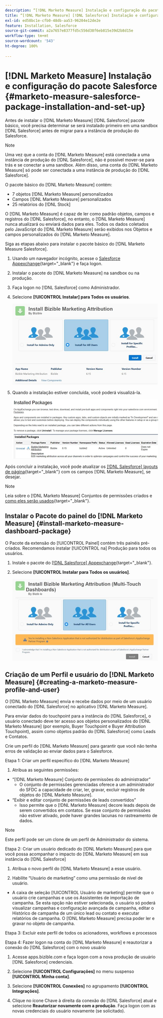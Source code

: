 ```yaml
---
description: “[!DNL Marketo Measure] Instalação e configuração do pacote Salesforce - [!DNL Marketo Measure] - Documentação do produto”
title: “[!DNL Marketo Measure] [!DNL Salesforce] Instalação e configuração do pacote”
exl-id: ed58bc1e-cfb0-48db-aa53-96204e12de2e
feature: Installation, Salesforce
source-git-commit: a2a7657e8377fd5c556d38f6eb815e39d2b8d15e
workflow-type: tm+mt
source-wordcount: '543'
ht-degree: 100%

---
```


# [!DNL Marketo Measure] Instalação e configuração do pacote Salesforce {#marketo-measure-salesforce-package-installation-and-set-up}

Antes de instalar o [!DNL Marketo Measure] [!DNL Salesforce] pacote básico, você precisa determinar se será instalado primeiro em uma sandbox [!DNL Salesforce] antes de migrar para a instância de produção do Salesforce.

>[!NOTE]
>
>Uma vez que a conta do [!DNL Marketo Measure] está conectada a uma instância de produção do [!DNL Salesforce], não é possível mover-se para trás e se conectar a uma sandbox. Além disso, uma conta do [!DNL Marketo Measure] só pode ser conectada a uma instância de produção do [!DNL Salesforce].

O pacote básico do [!DNL Marketo Measure] contém:

* 7 objetos [!DNL Marketo Measure] personalizados
* Campos [!DNL Marketo Measure] personalizados
* 25 relatórios do [!DNL Stock]

O [!DNL Marketo Measure] é capaz de ler como padrão objetos, campos e registros do [!DNL Salesforce], no entanto, o [!DNL Marketo Measure] nunca atualizará ou enviará dados para eles. Todos os dados coletados pelo JavaScript do [!DNL Marketo Measure] serão exibidos nos Objetos e campos personalizados do [!DNL Marketo Measure].

Siga as etapas abaixo para instalar o pacote básico do [!DNL Marketo Measure Salesforce].

1. Usando um navegador incógnito, acesse o [Salesforce Appexchange](https://appexchange.salesforce.com/appxListingDetail?listingId=a0N3000000B3KLuEAN){target="_blank"} e faça logon.

1. Instalar o pacote do [!DNL Marketo Measure] na sandbox ou na produção.

1. Faça logon no [!DNL Salesforce] como Administrador.

1. Selecione **[!UICONTROL Instalar] para Todos os usuários**.

   ![](assets/marketo-measure-salesforce-package-installation-and-set-up-1.png)

1. Quando a instalação estiver concluída, você poderá visualizá-la.

   ![](assets/marketo-measure-salesforce-package-installation-and-set-up-2.png)

Após concluir a instalação, você pode atualizar os [[!DNL Salesforce] layouts de página](/help/configuration-and-setup/marketo-measure-and-salesforce/page-layout-instructions.md){target="_blank"} com os campos [!DNL Marketo Measure], se desejar.

>[!NOTE]
>
>Leia sobre o [!DNL Marketo Measure] Conjuntos de permissões criados e [como eles serão usados](/help/configuration-and-setup/marketo-measure-and-salesforce/marketo-measure-permission-sets.md){target="_blank"}.

## Instalar o Pacote do painel do [!DNL Marketo Measure] {#install-marketo-measure-dashboard-package}

O Pacote da extensão do [!UICONTROL Painel] contém três painéis pré-criados. Recomendamos instalar [!UICONTROL na] Produção para todos os usuários.

1. Instale o pacote do [[!DNL Salesforce] Appexchange](https://login.salesforce.com/packaging/installPackage.apexp?p0=04t610000001jI6){target="_blank"}.

1. Selecione **[!UICONTROL Instalar para Todos os usuários]**.

   ![](assets/marketo-measure-salesforce-package-installation-and-set-up-3.png)

## Criação de um Perfil e usuário do [!DNL Marketo Measure] {#creating-a-marketo-measure-profile-and-user}

O [!DNL Marketo Measure] envia e recebe dados por meio de um usuário conectado do [!DNL Salesforce] no aplicativo [!DNL Marketo Measure].

Para enviar dados do touchpoint para a instância do [!DNL Salesforce], o usuário conectado deve ter acesso aos objetos personalizados do [!DNL Marketo Measure] (por exemplo, Buyer Touchpoint e Buyer Attribution Touchpoint), assim como objetos padrão do [!DNL Salesforce] como Leads e Contatos.

Crie um perfil do [!DNL Marketo Measure] para garantir que você não tenha erros de validação ao enviar dados para o Salesforce.

Etapa 1: Criar um perfil específico do [!DNL Marketo Measure]

1. Atribua as seguintes permissões:

* “[!DNL Marketo Measure] Conjunto de permissões do administrador”
   * O conjunto de permissões gerenciadas oferece a um administrador do SFDC a capacidade de criar, ler, gravar, excluir registros de objetos do [!DNL Marketo Measure].
* “Exibir e editar conjunto de permissões de leads convertidos”
   * Isso permite que o [!DNL Marketo Measure] decore leads depois de serem convertidos em contatos. Se esse conjunto de permissões não estiver ativado, pode haver grandes lacunas no rastreamento de dados.

>[!NOTE]
>
>Este perfil pode ser um clone de um perfil de Administrador do sistema.

Etapa 2: Criar um usuário dedicado do [!DNL Marketo Measure] para que você possa acompanhar o impacto do [!DNL Marketo Measure] em sua instância do [!DNL Salesforce]

1. Atribua o novo perfil do [!DNL Marketo Measure] a esse usuário.

1. Habilite “Usuário de marketing” como uma permissão de nível de usuário.

* A caixa de seleção [!UICONTROL Usuário de marketing] permite que o usuário crie campanhas e use os Assistentes de importação de campanha. Se esta opção não estiver selecionada, o usuário só poderá visualizar campanhas e configuração avançada de campanha, editar o Histórico de campanha de um único lead ou contato e executar relatórios de campanha. O [!DNL Marketo Measure] precisa poder ler e gravar no objeto de campanha.

Etapa 3: Excluir este perfil de todos os acionadores, workflows e processos

Etapa 4: Fazer logon na conta do [!DNL Marketo Measure] e reautorizar a conexão do [!DNL Salesforce] com o novo usuário

1. Acesse apps.bizible.com e faça logon com a nova produção de usuário [!DNL Salesforce] credenciais.

1. Selecione **[!UICONTROL Configurações]** no menu suspenso **[!UICONTROL Minha conta]**.

1. Selecione **[!UICONTROL Conexões]** no agrupamento **[!UICONTROL Integrações]**.

1. Clique no ícone Chave à direita da conexão do [!DNL Salesforce] atual e selecione **Reautorizar novamente com a produção**. Faça logon com as novas credenciais do usuário novamente (se solicitado).
